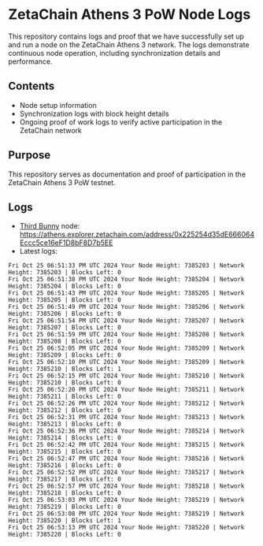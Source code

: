 # ZetaChain Athens 3 PoW Node Logs
This repository contains logs and proof that we have successfully set up and run a node on the ZetaChain Athens 3 network. The logs demonstrate continuous node operation, including synchronization details and performance.

## Contents
- Node setup information
- Synchronization logs with block height details
- Ongoing proof of work logs to verify active participation in the ZetaChain network

## Purpose
This repository serves as documentation and proof of participation in the ZetaChain Athens 3 PoW testnet.

## Logs

- [Third Bunny](https://thirdbunny.xyz/) node: https://athens.explorer.zetachain.com/address/0x225254d35dE666064Eccc5ce16eF1D8bF8D7b5EE
- Latest logs:
```
Fri Oct 25 06:51:33 PM UTC 2024 Your Node Height: 7385203 | Network Height: 7385203 | Blocks Left: 0
Fri Oct 25 06:51:38 PM UTC 2024 Your Node Height: 7385204 | Network Height: 7385204 | Blocks Left: 0
Fri Oct 25 06:51:43 PM UTC 2024 Your Node Height: 7385205 | Network Height: 7385205 | Blocks Left: 0
Fri Oct 25 06:51:49 PM UTC 2024 Your Node Height: 7385206 | Network Height: 7385206 | Blocks Left: 0
Fri Oct 25 06:51:54 PM UTC 2024 Your Node Height: 7385207 | Network Height: 7385207 | Blocks Left: 0
Fri Oct 25 06:51:59 PM UTC 2024 Your Node Height: 7385208 | Network Height: 7385208 | Blocks Left: 0
Fri Oct 25 06:52:05 PM UTC 2024 Your Node Height: 7385209 | Network Height: 7385209 | Blocks Left: 0
Fri Oct 25 06:52:10 PM UTC 2024 Your Node Height: 7385209 | Network Height: 7385210 | Blocks Left: 1
Fri Oct 25 06:52:15 PM UTC 2024 Your Node Height: 7385210 | Network Height: 7385210 | Blocks Left: 0
Fri Oct 25 06:52:20 PM UTC 2024 Your Node Height: 7385211 | Network Height: 7385211 | Blocks Left: 0
Fri Oct 25 06:52:26 PM UTC 2024 Your Node Height: 7385212 | Network Height: 7385212 | Blocks Left: 0
Fri Oct 25 06:52:31 PM UTC 2024 Your Node Height: 7385213 | Network Height: 7385213 | Blocks Left: 0
Fri Oct 25 06:52:36 PM UTC 2024 Your Node Height: 7385214 | Network Height: 7385214 | Blocks Left: 0
Fri Oct 25 06:52:42 PM UTC 2024 Your Node Height: 7385215 | Network Height: 7385215 | Blocks Left: 0
Fri Oct 25 06:52:47 PM UTC 2024 Your Node Height: 7385216 | Network Height: 7385216 | Blocks Left: 0
Fri Oct 25 06:52:52 PM UTC 2024 Your Node Height: 7385217 | Network Height: 7385217 | Blocks Left: 0
Fri Oct 25 06:52:57 PM UTC 2024 Your Node Height: 7385218 | Network Height: 7385218 | Blocks Left: 0
Fri Oct 25 06:53:03 PM UTC 2024 Your Node Height: 7385219 | Network Height: 7385219 | Blocks Left: 0
Fri Oct 25 06:53:08 PM UTC 2024 Your Node Height: 7385219 | Network Height: 7385220 | Blocks Left: 1
Fri Oct 25 06:53:13 PM UTC 2024 Your Node Height: 7385220 | Network Height: 7385220 | Blocks Left: 0
```
